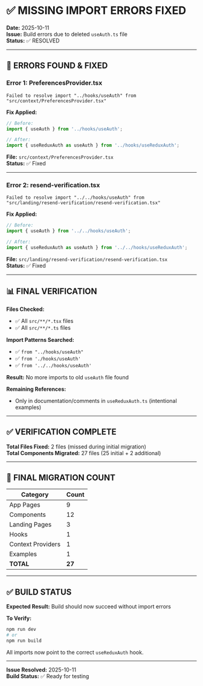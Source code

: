 # ✅ MISSING IMPORT ERRORS FIXED

**Date:** 2025-10-11  
**Issue:** Build errors due to deleted `useAuth.ts` file  
**Status:** ✅ RESOLVED

---

## 🐛 ERRORS FOUND & FIXED

### **Error 1: PreferencesProvider.tsx**
```
Failed to resolve import "../hooks/useAuth" from "src/context/PreferencesProvider.tsx"
```

**Fix Applied:**
```typescript
// Before:
import { useAuth } from '../hooks/useAuth';

// After:
import { useReduxAuth as useAuth } from '../hooks/useReduxAuth';
```

**File:** `src/context/PreferencesProvider.tsx`  
**Status:** ✅ Fixed

---

### **Error 2: resend-verification.tsx**
```
Failed to resolve import "../../hooks/useAuth" from "src/landing/resend-verification/resend-verification.tsx"
```

**Fix Applied:**
```typescript
// Before:
import { useAuth } from '../../hooks/useAuth';

// After:
import { useReduxAuth as useAuth } from '../../hooks/useReduxAuth';
```

**File:** `src/landing/resend-verification/resend-verification.tsx`  
**Status:** ✅ Fixed

---

## 📊 FINAL VERIFICATION

**Files Checked:**
- ✅ All `src/**/*.tsx` files
- ✅ All `src/**/*.ts` files

**Import Patterns Searched:**
- ✅ `from "../hooks/useAuth"`
- ✅ `from './hooks/useAuth'`
- ✅ `from '../../hooks/useAuth'`

**Result:** No more imports to old `useAuth` file found

**Remaining References:**
- Only in documentation/comments in `useReduxAuth.ts` (intentional examples)

---

## ✅ VERIFICATION COMPLETE

**Total Files Fixed:** 2 files (missed during initial migration)  
**Total Components Migrated:** 27 files (25 initial + 2 additional)

---

## 🎯 FINAL MIGRATION COUNT

| Category | Count |
|----------|-------|
| App Pages | 9 |
| Components | 12 |
| Landing Pages | 3 |
| Hooks | 1 |
| Context Providers | 1 |
| Examples | 1 |
| **TOTAL** | **27** |

---

## ✅ BUILD STATUS

**Expected Result:** Build should now succeed without import errors

**To Verify:**
```bash
npm run dev
# or
npm run build
```

All imports now point to the correct `useReduxAuth` hook.

---

**Issue Resolved:** 2025-10-11  
**Build Status:** ✅ Ready for testing
